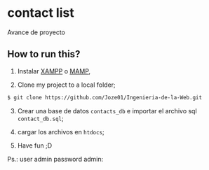 # contact list

Avance de proyecto

## How to run this?

1. Instalar [XAMPP](https://www.apachefriends.org/index.html) o [MAMP](https://www.mamp.info/en/), 

2. Clone my project to a local folder;

  ```sh
  $ git clone https://github.com/Joze01/Ingenieria-de-la-Web.git
  ```
  
3. Crear una base de datos `contacts_db` e importar el archivo sql `contact_db.sql`;

4.  cargar los archivos en  `htdocs`;

5. Have fun ;D

Ps.: user admin
password admin: 

